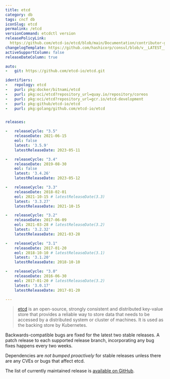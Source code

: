```yaml
---
title: etcd
category: db
tags: cncf db
iconSlug: etcd
permalink: /etcd
versionCommand: etcdctl version
releasePolicyLink: 
  https://github.com/etcd-io/etcd/blob/main/Documentation/contributor-guide/branch_management.md#stable-branches
changelogTemplate: https://github.com/hashicorp/consul/blob/v__LATEST__/CHANGELOG.md
activeSupportColumn: false
releaseDateColumn: true

auto:
-   git: https://github.com/etcd-io/etcd.git

identifiers:
-   repology: etcd
-   purl: pkg:docker/bitnami/etcd
-   purl: pkg:oci/etcd?repository_url=quay.io/repository/coreos
-   purl: pkg:oci/etcd?repository_url=gcr.io/etcd-development
-   purl: pkg:github/etcd-io/etcd
-   purl: pkg:golang/github.com/etcd-io/etcd


releases:

-   releaseCycle: "3.5"
    releaseDate: 2021-06-15
    eol: false
    latest: '3.5.9'
    latestReleaseDate: 2023-05-11

-   releaseCycle: "3.4"
    releaseDate: 2019-08-30
    eol: false
    latest: '3.4.26'
    latestReleaseDate: 2023-05-12

-   releaseCycle: "3.3"
    releaseDate: 2018-02-01
    eol: 2021-10-15 # latestReleaseDate(3.3)
    latest: '3.3.27'
    latestReleaseDate: 2021-10-15

-   releaseCycle: "3.2"
    releaseDate: 2017-06-09
    eol: 2021-03-28 # latestReleaseDate(3.2)
    latest: '3.2.32'
    latestReleaseDate: 2021-03-28

-   releaseCycle: "3.1"
    releaseDate: 2017-01-20
    eol: 2018-10-10 # latestReleaseDate(3.1)
    latest: '3.1.20'
    latestReleaseDate: 2018-10-10

-   releaseCycle: "3.0"
    releaseDate: 2016-06-30
    eol: 2017-01-20 # latestReleaseDate(3.2)
    latest: '3.0.17'
    latestReleaseDate: 2017-01-20

---
```


> [etcd](https://etcd.io) is an open-source, strongly consistent and distributed
> key-value store that provides a reliable way to store data that needs to be
> accessed by a distributed system or cluster of machines. It is used as the
> backing store by Kubernetes.

Backwards-compatible bugs are fixed for the latest two stable releases. A
patch release to each supported release branch, incorporating any bug fixes
happens every two weeks.

Dependencies are _not bumped proactively_ for stable releases unless
there are any CVEs or bugs that affect etcd.

The list of currently maintained release is [available on GitHub](https://github.com/etcd-io/etcd/blob/main/Documentation/contributor-guide/release.md#release-management).
